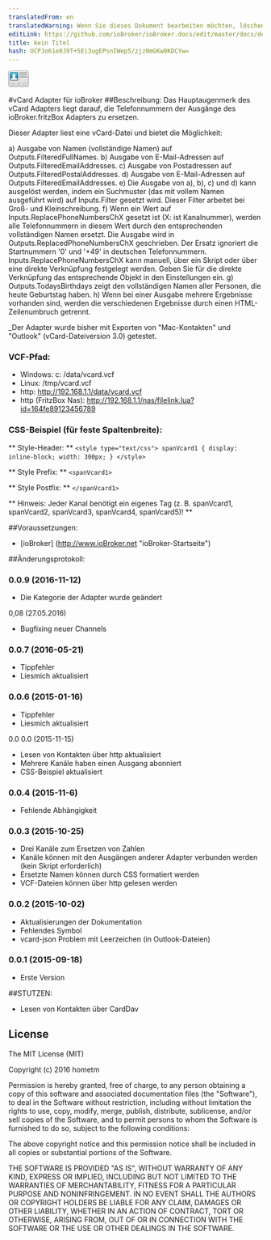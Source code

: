 ```yaml
---
translatedFrom: en
translatedWarning: Wenn Sie dieses Dokument bearbeiten möchten, löschen Sie bitte das Feld "translationsFrom". Andernfalls wird dieses Dokument automatisch erneut übersetzt
editLink: https://github.com/ioBroker/ioBroker.docs/edit/master/docs/de/adapterref/iobroker.vcard/README.md
title: kein Titel
hash: UCPJo61e0J9T+5Ei3ugEPsnIWep5/zjz0mGKw0KDCYw=
---
```

![Logo](../../../en/adapterref/iobroker.vcard/admin/vcard.png)

#vCard Adapter für ioBroker
##Beschreibung:
Das Hauptaugenmerk des vCard Adapters liegt darauf, die Telefonnummern der Ausgänge des ioBroker.fritzBox Adapters zu ersetzen.

Dieser Adapter liest eine vCard-Datei und bietet die Möglichkeit:

a) Ausgabe von Namen (vollständige Namen) auf Outputs.FilteredFullNames.
b) Ausgabe von E-Mail-Adressen auf Outputs.FilteredEmailAddresses.
c) Ausgabe von Postadressen auf Outputs.FilteredPostalAddresses.
d) Ausgabe von E-Mail-Adressen auf Outputs.FilteredEmailAddresses.
e) Die Ausgabe von a), b), c) und d) kann ausgelöst werden, indem ein Suchmuster (das mit vollem Namen ausgeführt wird) auf Inputs.Filter gesetzt wird. Dieser Filter arbeitet bei Groß- und Kleinschreibung.
f) Wenn ein Wert auf Inputs.ReplacePhoneNumbersChX gesetzt ist (X: ist Kanalnummer), werden alle Telefonnummern in diesem Wert durch den entsprechenden vollständigen Namen ersetzt. Die Ausgabe wird in Outputs.ReplacedPhoneNumbersChX geschrieben. Der Ersatz ignoriert die Startnummern '0' und '+49' in deutschen Telefonnummern. Inputs.ReplacePhoneNumbersChX kann manuell, über ein Skript oder über eine direkte Verknüpfung festgelegt werden.
Geben Sie für die direkte Verknüpfung das entsprechende Objekt in den Einstellungen ein.
g) Outputs.TodaysBirthdays zeigt den vollständigen Namen aller Personen, die heute Geburtstag haben.
h) Wenn bei einer Ausgabe mehrere Ergebnisse vorhanden sind, werden die verschiedenen Ergebnisse durch einen HTML-Zeilenumbruch getrennt.

_Der Adapter wurde bisher mit Exporten von "Mac-Kontakten" und "Outlook" (vCard-Dateiversion 3.0) getestet.

### VCF-Pfad:
* Windows: c: /data/vcard.vcf
* Linux: /tmp/vcard.vcf
* http: http://192.168.1.1/data/vcard.vcf
* http (FritzBox Nas): http://192.168.1.1/nas/filelink.lua?id=164fe89123456789

### CSS-Beispiel (für feste Spaltenbreite):
** Style-Header: ** ` <style type="text/css"> spanVcard1 { display: inline-block; width: 300px; } </style> `

** Style Prefix: ** `<spanVcard1>`

** Style Postfix: ** `</spanVcard1>`

** Hinweis: Jeder Kanal benötigt ein eigenes Tag (z. B. spanVcard1, spanVcard2, spanVcard3, spanVcard4, spanVcard5)! **

##Voraussetzungen:
- [ioBroker] (http://www.ioBroker.net "ioBroker-Startseite")

##Änderungsprotokoll:
### 0.0.9 (2016-11-12)
* Die Kategorie der Adapter wurde geändert

0,08 (27.05.2016)
* Bugfixing neuer Channels

### 0.0.7 (2016-05-21)
* Tippfehler
* Liesmich aktualisiert

### 0.0.6 (2015-01-16)
* Tippfehler
* Liesmich aktualisiert

0.0 0.0 (2015-11-15)
* Lesen von Kontakten über http aktualisiert
* Mehrere Kanäle haben einen Ausgang abonniert
* CSS-Beispiel aktualisiert

### 0.0.4 (2015-11-6)
* Fehlende Abhängigkeit

### 0.0.3 (2015-10-25)
* Drei Kanäle zum Ersetzen von Zahlen
* Kanäle können mit den Ausgängen anderer Adapter verbunden werden (kein Skript erforderlich)
* Ersetzte Namen können durch CSS formatiert werden
* VCF-Dateien können über http gelesen werden

### 0.0.2 (2015-10-02)
* Aktualisierungen der Dokumentation
* Fehlendes Symbol
* vcard-json Problem mit Leerzeichen (in Outlook-Dateien)

### 0.0.1 (2015-09-18)
* Erste Version

##STUTZEN:
* Lesen von Kontakten über CardDav

## License
The MIT License (MIT)

Copyright (c) 2016 hometm 

Permission is hereby granted, free of charge, to any person obtaining a copy
of this software and associated documentation files (the "Software"), to deal
in the Software without restriction, including without limitation the rights
to use, copy, modify, merge, publish, distribute, sublicense, and/or sell
copies of the Software, and to permit persons to whom the Software is
furnished to do so, subject to the following conditions:

The above copyright notice and this permission notice shall be included in
all copies or substantial portions of the Software.

THE SOFTWARE IS PROVIDED "AS IS", WITHOUT WARRANTY OF ANY KIND, EXPRESS OR
IMPLIED, INCLUDING BUT NOT LIMITED TO THE WARRANTIES OF MERCHANTABILITY,
FITNESS FOR A PARTICULAR PURPOSE AND NONINFRINGEMENT. IN NO EVENT SHALL THE
AUTHORS OR COPYRIGHT HOLDERS BE LIABLE FOR ANY CLAIM, DAMAGES OR OTHER
LIABILITY, WHETHER IN AN ACTION OF CONTRACT, TORT OR OTHERWISE, ARISING FROM,
OUT OF OR IN CONNECTION WITH THE SOFTWARE OR THE USE OR OTHER DEALINGS IN
THE SOFTWARE.